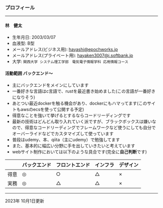 ### プロフィール
***
#### 林　健太

- 生年月日: 2003/03/07
- 血液型: B型
- メールアドレス(ビジネス用): hayashi@epochworks.jp
- メールアドレス(プライベート用): hayaken3007@i.softbank.jp
- 大学: `関西大学 システム理工学部　電気電子情報学科 応用情報コース`

#### 活動範囲 バックエンド〜
- 主にバックエンドをメインにしています
- 一番好きな言語はc言語で、rustを最近書き始めました(この言語が一番好きになりそう)
- あとつい最近dockerを触る機会があり、dockerにもハマってます(このサイトもawsのecsを使って公開する予定)
- 得意なことを強いて挙げるとするならコードリーディングです
- 最新の技術はどんどん取り入れていく派ですが、ブラックボックスは嫌いなので、得意なコードリーディングでフレームワークなど使うにしても自分でオーバーライドなどでカスタマイズして使っています
- 普段はudemy、本、qiita（主にudemy）で勉強してます
- また、基本的に幅広い分野に手を出していきたいと考えています
- webサイト制作においては以下のような具合です(完全に**自己判断**です)

|  | バックエンド | フロントエンド | インフラ | デザイン |
| - | - | - | - | - |
| 得意 | ◎ | ○ | △ | × |
| 実務 | ◎ | △ | △ | × |

***
<div class="capt">2023年 10月1日更新</div>